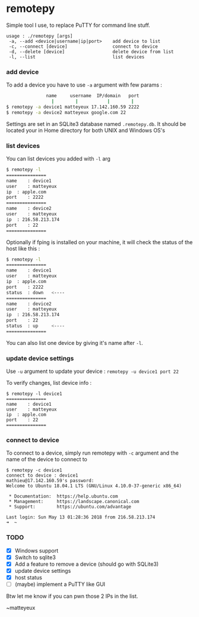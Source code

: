 # remotepy

Simple tool I use, to replace PuTTY for command line stuff.
```
usage : ./remotepy [args]
 -a, --add <device|username|ip|port>    add device to list
 -c, --connect [device]                 connect to device
 -d, --delete [device]                  delete device from list
 -l, --list                             list devices
```

### add device
To add a device you have to use `-a` argument with few params :
```bash
               name     username  IP/domain   port
                 |        |           |        |
$ remotepy -a device1 matteyeux 17.142.160.59 2222
$ remotepy -a device2 matteyeux google.com 22
```
Settings are set in an SQLite3 database named `.remotepy.db`. It should be located your in Home directory for both UNIX and Windows OS's

### list devices
You can list devices you added with `-l` arg
```bash
$ remotepy -l
===============
name	: device1
user	: matteyeux
ip	: apple.com
port	: 2222
===============
name	: device2
user	: matteyeux
ip	: 216.58.213.174
port	: 22
===============
```

Optionally if fping is installed on your machine, it will check the status of the host like this : 
```bash
$ remotepy -l
===============
name	: device1
user	: matteyeux
ip	: apple.com
port	: 2222
status  : down   <----
===============
name	: device2
user	: matteyeux
ip	: 216.58.213.174
port	: 22
status  : up     <----
===============
```
You can also list one device by giving it's name after `-l`. <br>

### update device settings

Use `-u` argument to update your device : `remotepy -u device1 port 22` 

To verify changes, list device info :

```
$ remotepy -l device1
===============
name	: device1
user	: matteyeux
ip	: apple.com
port	: 22
===============
```

### connect to device
To connect to a device, simply run remotepy with `-c` argument and the name of the device to connect to

```
$ remotepy -c device1
connect to device : device1
mathieu@17.142.160.59's password: 
Welcome to Ubuntu 18.04.1 LTS (GNU/Linux 4.10.0-37-generic x86_64)

 * Documentation:  https://help.ubuntu.com
 * Management:     https://landscape.canonical.com
 * Support:        https://ubuntu.com/advantage

Last login: Sun May 13 01:28:36 2018 from 216.58.213.174
➜  ~ 
```

### TODO
- [X] Windows support
- [X] Switch to sqlite3
- [X] Add a feature to remove a device (should go with SQLite3)
- [X] update device settings
- [X] host status
- [ ] (maybe) implement a PuTTY like GUI

Btw let me know if you can pwn those 2 IPs in the list.

~matteyeux
